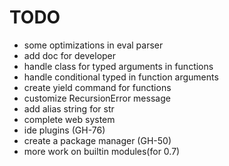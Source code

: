 # TODO

- some optimizations in eval parser
- add doc for developer
- handle class for typed arguments in functions
- handle conditional typed in function arguments
- create yield command for functions
- customize RecursionError message
- add alias string for str
- complete web system
- ide plugins (GH-76)
- create a package manager (GH-50)
- more work on builtin modules(for 0.7)
